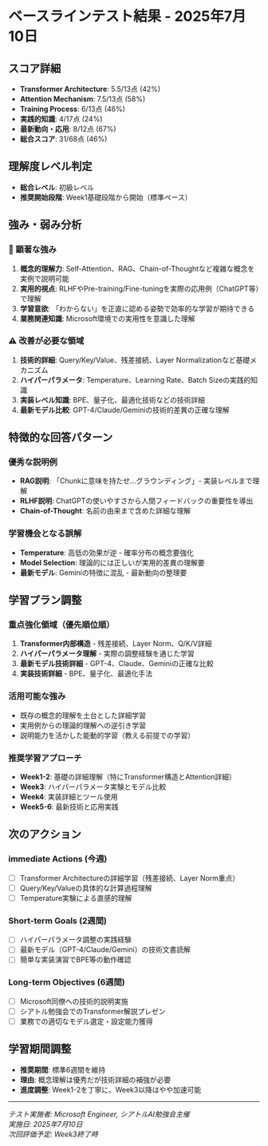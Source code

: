 # ベースラインテスト結果 - 2025年7月10日

## スコア詳細
- **Transformer Architecture**: 5.5/13点 (42%)
- **Attention Mechanism**: 7.5/13点 (58%)  
- **Training Process**: 6/13点 (46%)
- **実践的知識**: 4/17点 (24%)
- **最新動向・応用**: 8/12点 (67%)
- **総合スコア**: 31/68点 (46%)

## 理解度レベル判定
- **総合レベル**: 初級レベル
- **推奨開始段階**: Week1基礎段階から開始（標準ペース）

## 強み・弱み分析

### 🎯 顕著な強み
1. **概念的理解力**: Self-Attention、RAG、Chain-of-Thoughtなど複雑な概念を実例で説明可能
2. **実用的視点**: RLHFやPre-training/Fine-tuningを実際の応用例（ChatGPT等）で理解
3. **学習意欲**: 「わからない」を正直に認める姿勢で効率的な学習が期待できる
4. **業務関連知識**: Microsoft環境での実用性を意識した理解

### ⚠️ 改善が必要な領域
1. **技術的詳細**: Query/Key/Value、残差接続、Layer Normalizationなど基礎メカニズム
2. **ハイパーパラメータ**: Temperature、Learning Rate、Batch Sizeの実践的知識
3. **実装レベル知識**: BPE、量子化、最適化技術などの技術詳細
4. **最新モデル比較**: GPT-4/Claude/Geminiの技術的差異の正確な理解

## 特徴的な回答パターン

### 優秀な説明例
- **RAG説明**: 「Chunkに意味を持たせ...グラウンディング」- 実装レベルまで理解
- **RLHF説明**: ChatGPTの使いやすさから人間フィードバックの重要性を導出
- **Chain-of-Thought**: 名前の由来まで含めた詳細な理解

### 学習機会となる誤解
- **Temperature**: 高低の効果が逆 - 確率分布の概念要強化
- **Model Selection**: 理論的には正しいが実用的差異の理解要
- **最新モデル**: Geminiの特徴に混乱 - 最新動向の整理要

## 学習プラン調整

### 重点強化領域（優先順位順）
1. **Transformer内部構造** - 残差接続、Layer Norm、Q/K/V詳細
2. **ハイパーパラメータ理解** - 実際の調整経験を通じた学習
3. **最新モデル技術詳細** - GPT-4、Claude、Geminiの正確な比較
4. **実装技術詳細** - BPE、量子化、最適化手法

### 活用可能な強み
- 既存の概念的理解を土台とした詳細学習
- 実用例からの理論的理解への逆引き学習
- 説明能力を活かした能動的学習（教える前提での学習）

### 推奨学習アプローチ
- **Week1-2**: 基礎の詳細理解（特にTransformer構造とAttention詳細）
- **Week3**: ハイパーパラメータ実験とモデル比較
- **Week4**: 実装詳細とツール使用
- **Week5-6**: 最新技術と応用実践

## 次のアクション

### immediate Actions (今週)
- [ ] Transformer Architectureの詳細学習（残差接続、Layer Norm重点）
- [ ] Query/Key/Valueの具体的な計算過程理解
- [ ] Temperature実験による直感的理解

### Short-term Goals (2週間)
- [ ] ハイパーパラメータ調整の実践経験
- [ ] 最新モデル（GPT-4/Claude/Gemini）の技術文書読解
- [ ] 簡単な実装演習でBPE等の動作確認

### Long-term Objectives (6週間)
- [ ] Microsoft同僚への技術的説明実施
- [ ] シアトル勉強会でのTransformer解説プレゼン
- [ ] 業務での適切なモデル選定・設定能力獲得

## 学習期間調整
- **推奨期間**: 標準6週間を維持
- **理由**: 概念理解は優秀だが技術詳細の補強が必要
- **進度調整**: Week1-2を丁寧に、Week3以降はやや加速可能

---

*テスト実施者: Microsoft Engineer, シアトルAI勉強会主催*  
*実施日: 2025年7月10日*  
*次回評価予定: Week3終了時*
